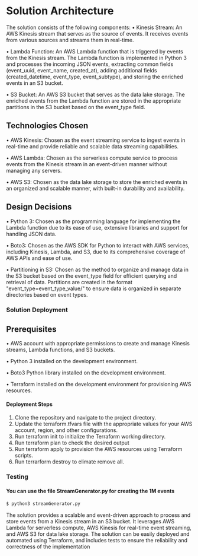 
# Solution Architecture
               


The solution consists of the following components:
•	Kinesis Stream: An AWS Kinesis stream that serves as the source of events. It receives events from various sources and streams them in real-time.

•	Lambda Function: An AWS Lambda function that is triggered by events from the Kinesis stream. The Lambda function is implemented in Python 3 and processes the incoming JSON events, extracting common fields (event_uuid, event_name, created_at), adding additional fields (created_datetime, event_type, event_subtype), and storing the enriched events in an S3 bucket.

•	S3 Bucket: An AWS S3 bucket that serves as the data lake storage. The enriched events from the Lambda function are stored in the appropriate partitions in the S3 bucket based on the event_type field.


## Technologies Chosen

•	AWS Kinesis: Chosen as the event streaming service to ingest events in real-time and provide reliable and scalable data streaming capabilities.

•	AWS Lambda: Chosen as the serverless compute service to process events from the Kinesis stream in an event-driven manner without managing any servers.

•	AWS S3: Chosen as the data lake storage to store the enriched events in an organized and scalable manner, with built-in durability and availability.

## Design Decisions

•	Python 3: Chosen as the programming language for implementing the Lambda function due to its ease of use, extensive libraries and support for handling JSON data.

•	Boto3: Chosen as the AWS SDK for Python to interact with AWS services, including Kinesis, Lambda, and S3, due to its comprehensive coverage of AWS APIs and ease of use.

•	Partitioning in S3: Chosen as the method to organize and manage data in the S3 bucket based on the event_type field for efficient querying and retrieval of data. Partitions are created in the format "event_type=event_type_value/" to ensure data is organized in separate directories based on event types.

### Solution Deployment
## Prerequisites
•	AWS account with appropriate permissions to create and manage Kinesis streams, Lambda functions, and S3 buckets.

•	Python 3 installed on the development environment.

•	Boto3 Python library installed on the development environment.

•	Terraform installed on the development environment for provisioning AWS resources.


#### Deployment Steps
1. Clone the repository and navigate to the project directory.
2. Update the terraform.tfvars file with the appropriate values for your AWS account, region, and other configurations.
3. Run terraform init to initialize the Terraform working directory.
4. Run terraform plan to check the desired output
5. Run terraform apply to provision the AWS resources using Terraform scripts.
6. Run terrarform destroy to elimate remove all.

### Testing

#### You can use the file StreamGenerator.py for creating the 1M events
```python
$ python3 streamGenerator.py
```                                                                                                                                                       
The solution provides a scalable and event-driven approach to process and store events from a Kinesis stream in an S3 bucket. It leverages AWS Lambda for serverless compute, AWS Kinesis for real-time event streaming, and AWS S3 for data lake storage. The solution can be easily deployed and automated using Terraform, and includes tests to ensure the reliability and correctness of the implementation
